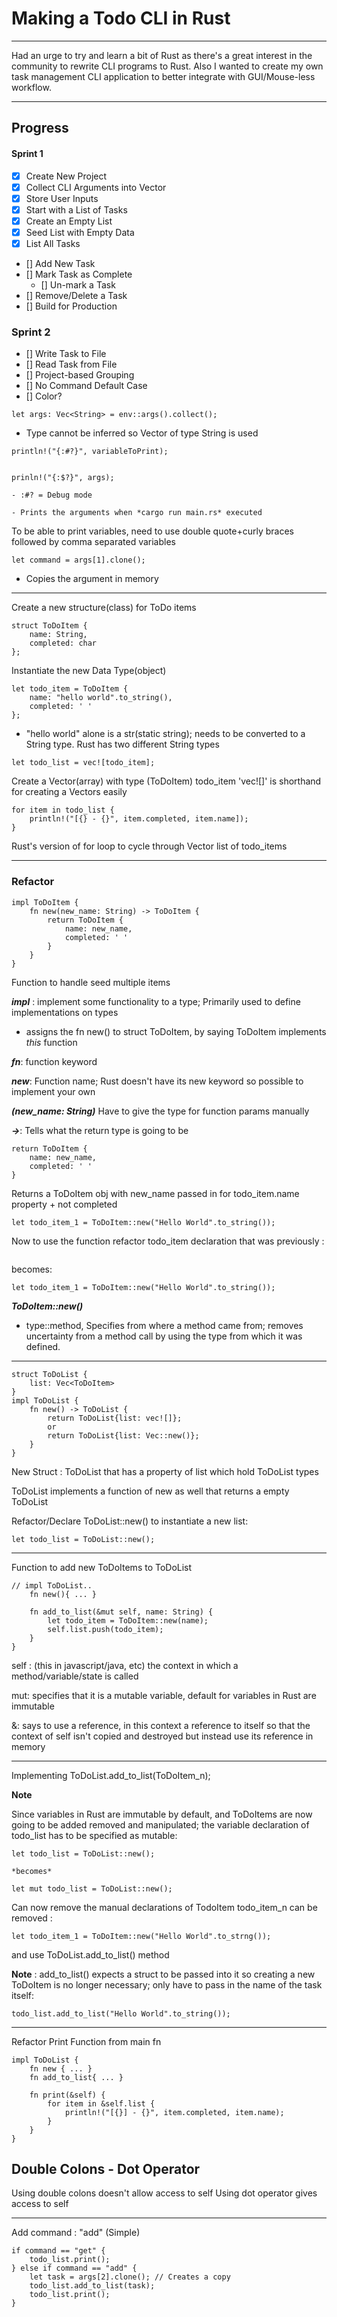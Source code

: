 # Making a Todo CLI in Rust
---

Had an urge to try and learn a bit of Rust as there's a great interest in the community to rewrite CLI programs to Rust. Also I wanted to create my own task management CLI application to better integrate with GUI/Mouse-less workflow.

---
## Progress

#### Sprint 1

* [x] Create New Project
* [x] Collect CLI Arguments into Vector
* [x] Store User Inputs
* [x] Start with a List of Tasks 
* [x] Create an Empty List 
* [x] Seed List with Empty Data
* [x] List All Tasks
* [] Add New Task
* [] Mark Task as Complete
	* [] Un-mark a Task
* [] Remove/Delete a Task
* [] Build for Production
 
### Sprint 2

* [] Write Task to File
* [] Read Task from File
* [] Project-based Grouping
* [] No Command Default Case
* [] Color?
 

 ``` let args: Vec<String> = env::args().collect();  ```
 
 - Type cannot be inferred so Vector of type String is used

 ```
 println!("{:#?}", variableToPrint);


 prinln!("{:$?}", args); 
 ```
 

	- :#? = Debug mode
 
	- Prints the arguments when *cargo run main.rs* executed
 
 To be able to print variables, need to use double quote+curly braces followed
 by comma separated variables

 ```
 let command = args[1].clone(); 
 ```
 
- Copies the argument in memory 

---
Create a new structure(class) for ToDo items
```
struct ToDoItem {
	name: String,
	completed: char
};
```

Instantiate the new Data Type(object)
```
let todo_item = ToDoItem {
	name: "hello world".to_string(),
	completed: ' '
};
```

- "hello world" alone is a str(static string); needs to be converted to a String type. Rust has two different String types



```
let todo_list = vec![todo_item];
```
Create a Vector(array) with type (ToDoItem) todo_item
'vec![]' is shorthand for creating a Vectors easily

```
for item in todo_list {
	println!("[{} - {}", item.completed, item.name]);
}
```
Rust's version of for loop to cycle through Vector list of todo_items

---
### Refactor

```
impl ToDoItem {
	fn new(new_name: String) -> ToDoItem {
		return ToDoItem {
			name: new_name,
			completed: ' '
		}
	}
}
```
Function to handle seed multiple items

***impl*** : implement some functionality to a type; Primarily used to define implementations on types 

- assigns the fn new() to struct ToDoItem, by saying ToDoItem implements *this* function 

***fn***: function keyword 

***new***: Function name; Rust doesn't have its new keyword so possible to implement  your own

***(new_name: String)*** Have to give the type for function params manually

***->***: Tells what the return type is going to be

```
return ToDoItem {  
	name: new_name,
	completed: ' '
} 
```  
Returns a ToDoItem obj with new_name passed in for todo_item.name property + not completed 

```
let todo_item_1 = ToDoItem::new("Hello World".to_string());
```
Now to use the function refactor todo_item declaration that was previously :
``` let todo_item = "Hello World".to_string();
```

becomes:

```
let todo_item_1 = ToDoItem::new("Hello World".to_string());
```

***ToDoItem::new()***
	
 - type::method, Specifies from where a method came from; removes uncertainty from a method call by using the type from which it was defined.
 
---

``` 
struct ToDoList {
	list: Vec<ToDoItem>
}
impl ToDoList {
	fn new() -> ToDoList {
		return ToDoList{list: vec![]};
		or
		return ToDoList{list: Vec::new()};
	}
}
```

New Struct : ToDoList that has a property of list which hold ToDoList types

ToDoList implements a function of new as well that returns a empty ToDoList
 
Refactor/Declare ToDoList::new() to instantiate a new list: 

```
let todo_list = ToDoList::new();
```
---
Function to add new ToDoItems to ToDoList
```
// impl ToDoList.. 
	fn new(){ ... }

	fn add_to_list(&mut self, name: String) {
		let todo_item = ToDoItem::new(name);
		self.list.push(todo_item);
	}
}
```

self : (this in javascript/java, etc)  the context in which a method/variable/state is called

mut: specifies that it is a mutable variable, default for variables in Rust are immutable

&: says to use a reference, in this context a reference to itself so that the context of self isn't copied and destroyed but instead use its reference in memory

---
Implementing ToDoList.add_to_list(ToDoItem_n);

**Note**

Since variables in Rust are immutable by default, and ToDoItems are now going to be added removed and manipulated; the variable declaration of todo_list has to be specified as mutable:

```
let todo_list = ToDoList::new();

*becomes*

let mut todo_list = ToDoList::new();
```

Can now remove the manual declarations of TodoItem todo_item_n can be removed :
```
let todo_item_1 = ToDoItem::new("Hello World".to_strng());
```
and use ToDoList.add_to_list() method

**Note** : add_to_list() expects a struct to be passed into it so creating a new ToDoItem is no longer necessary; only have to pass in the name of the task itself:
```
todo_list.add_to_list("Hello World".to_string());
```

---
Refactor Print Function from main fn
```
impl ToDoList {
	fn new { ... }
	fn add_to_list{ ... }
	
	fn print(&self) {
		for item in &self.list {
			println!("[{}] - {}", item.completed, item.name);
		}
	}
}
```



## Double Colons - Dot Operator
Using double colons doesn't allow access to self
Using dot operator gives access to self

---
Add command : "add" (Simple)
```
if command == "get" {
	todo_list.print();
} else if command == "add" {
	let task = args[2].clone(); // Creates a copy
	todo_list.add_to_list(task);
	todo_list.print();
}
```

